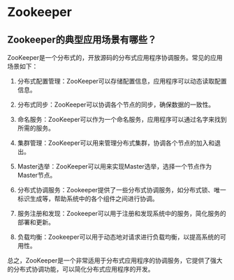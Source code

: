 # Zookeeper

## Zookeeper的典型应用场景有哪些？

ZooKeeper是一个分布式的，开放源码的分布式应用程序协调服务。常见的应用场景如下：

1. 分布式配置管理：ZooKeeper可以存储配置信息，应用程序可以动态读取配置信息。

2. 分布式同步：ZooKeeper可以协调各个节点的同步，确保数据的一致性。

3. 命名服务：ZooKeeper可以作为一个命名服务，应用程序可以通过名字来找到所需的服务。

4. 集群管理：ZooKeeper可以用来管理分布式集群，协调各个节点的加入和退出。

5. Master选举：ZooKeeper可以用来实现Master选举，选择一个节点作为Master节点。

6. 分布式协调服务：Zookeeper提供了一些分布式协调服务，如分布式锁、唯一标识生成等，帮助系统中的各个组件之间进行协调。

7. 服务注册和发现：Zookeeper可以用于注册和发现系统中的服务，简化服务的部署和更新。

8. 负载均衡：Zookeeper可以用于动态地对请求进行负载均衡，以提高系统的可用性。

总之，ZooKeeper是一个非常适用于分布式应用程序的协调服务，它提供了强大的分布式协调功能，可以简化分布式应用程序的开发。
